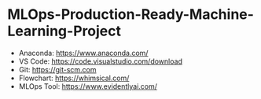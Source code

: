 # MLOps-Production-Ready-Machine-Learning-Project

- Anaconda: https://www.anaconda.com/
- VS Code: https://code.visualstudio.com/download
- Git: https://git-scm.com
- Flowchart: https://whimsical.com/
- MLOps Tool: https://www.evidentlyai.com/

